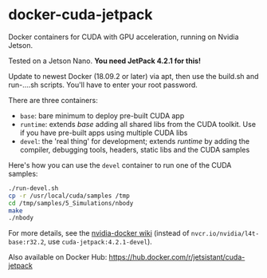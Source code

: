 # docker-cuda-jetpack
Docker containers for CUDA with GPU acceleration, running on Nvidia Jetson.

Tested on a Jetson Nano. **You need JetPack 4.2.1 for this!**

Update to newest Docker (18.09.2 or later) via apt, then use the build.sh and run-....sh scripts. You'll have to enter your root password.

There are three containers:

* `base`: bare minimum to deploy pre-built CUDA app
* `runtime`: extends *base* adding all shared libs from the CUDA toolkit. Use if you have pre-built apps using multiple CUDA libs
* `devel`: the 'real thing' for development; extends *runtime* by adding the compiler, debugging tools, headers, static libs and the CUDA samples

Here's how you can use the `devel` container to run one of the CUDA samples:

```bash
./run-devel.sh
cp -r /usr/local/cuda/samples /tmp
cd /tmp/samples/5_Simulations/nbody
make
./nbody
```

For more details, see the [nvidia-docker wiki](https://github.com/NVIDIA/nvidia-docker/wiki/NVIDIA-Container-Runtime-on-Jetson) (instead of `nvcr.io/nvidia/l4t-base:r32.2`, use `cuda-jetpack:4.2.1-devel`).

Also available on Docker Hub: https://hub.docker.com/r/jetsistant/cuda-jetpack
